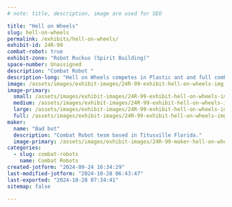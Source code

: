 ```yaml
---
# note: title, description, image are used for SEO

title: "Hell on Wheels"
slug: hell-on-wheels
permalink: /exhibits/hell-on-wheels/
exhibit-id: 24R-99
combat-robot: true
exhibit-zone: "Robot Ruckus (Spirit Building)"
space-number: Unassigned
description: "Combat Robot "
description-long: "Hell on Wheels competes in Plastic ant and full combat class"
image: /assets/images/exhibit-images/24R-99-exhibit-hell-on-wheels-img-20240720-103204583-hdr-large.jpg
image-primary: 
  small: /assets/images/exhibit-images/24R-99-exhibit-hell-on-wheels-img-20240720-103204583-hdr-small.jpg
  medium: /assets/images/exhibit-images/24R-99-exhibit-hell-on-wheels-img-20240720-103204583-hdr-medium.jpg
  large: /assets/images/exhibit-images/24R-99-exhibit-hell-on-wheels-img-20240720-103204583-hdr-large.jpg
  full: /assets/images/exhibit-images/24R-99-exhibit-hell-on-wheels-img-20240720-103204583-hdr-full.jpg
maker: 
  name: "Bad bot"
  description: "Combat Robot tesm based in Titusville Florida."
  image-primary: /assets/images/exhibit-images/24R-99-maker-hell-on-wheels-img-20240420-093712471-medium.jpg
categories: 
  - slug: combat-robots
    name: Combat Robots
created-jotform: "2024-09-24 16:34:29"
last-modified-jotform: "2024-10-28 06:43:47"
last-exported: "2024-10-28 07:34:41"
sitemap: false

---
```

